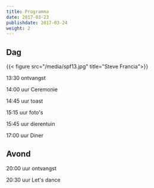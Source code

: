 ```yaml
---
title: Programma
date: 2017-03-23
publishdate: 2017-03-24
weight: 2
---
```


## Dag

<!-- [Google](www.google.nl) -->

{{< figure src="/media/spf13.jpg" title="Steve Francia">}}

<!-- TONKE plaatjes zoeken en in map zetten -->
 
13:30 ontvangst

14:00 uur Ceremonie

14:45 uur toast

15:15 uur foto's

15:45 uur dierentuin

17:00 uur Diner




## Avond

20:00 uur ontvangst

20:30 uur Let's dance
